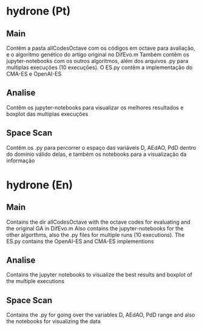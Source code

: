 # hydrone (Pt)

## Main
Contêm a pasta allCodesOctave com os códigos em octave para avaliação, e o algoritmo genético do artigo original no DifEvo.m
Também contêm os jupyter-notebooks com os outros algoritmos, além dos arquivos .py para multiplas execuções (10 execuções).
O ES.py contêm a implementação do CMA-ES e OpenAI-ES

## Analise
Contêm os jupyter-notebooks para visualizar os melhores resultados e boxplot das multiplas execuções

## Space Scan
Contêm os .py para percorrer o espaço das variáveis D, AEdAO, PdD dentro do domínio válido delas, e também os notebooks para a visualização da informação

# hydrone (En)
## Main
Contains the dir allCodesOctave with the octave codes for evaluating and the original GA in DifEvo.m
Also contains the jupyter-notebooks for the other algorthms, also the .py files for multiple runs (10 executions).
The ES.py contains the OpenAI-ES and CMA-ES implementions

## Analise
Contains the jupyter notebooks to visualize the best results and boxplot of the multiple executions

## Space Scan
Contains the .py for going over the variables D, AEdAO, PdD range and also the notebooks for visualizing the data

